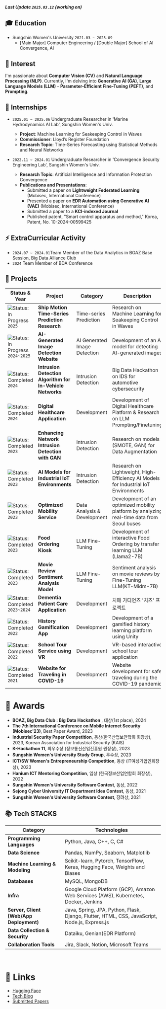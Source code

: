 ##### Last Update `2025.03.12` (working on)

## 🎓 Education
- Sungshin Women's University `2021.03 ~ 2025.09`
  - [Main Major] Computer Engineering / [Double Major] School of AI Convergence, AI

## 👀 Interest
I'm passionate about **Computer Vision (CV)** and **Natural Language Processing (NLP)**. 
Currently, I'm delving into **Generative AI (GA)**, **Large Language Models (LLM)** - **Parameter-Efficient Fine-Tuning (PEFT)**, and **Prompting**.

## 🔧 Internships
- `2025.01 ~ 2025.06` Undergraduate Researcher in 'Marine Hydrodynamics AI Lab', Sungshin Women's Univ.  
  - **Project**: Machine Learning for Seakeeping Control in Waves
  - **Commissioner**: Lloyd’s Register Foundation
  - **Research Topic**: Time-Series Forecasting using Statistical Methods and Neural Networks

- `2022.11 ~ 2024.01` Undergraduate Researcher in 'Convergence Security Engineering Lab', Sungshin Women's Univ.
  - **Research Topic**: Artificial Intelligence and Information Protection Convergence
  - **Publications and Presentations**:
    - Submitted a paper on **Lightweight Federated Learning** (Mobisec, International Conference)
    - Presented a paper on **EDR Automation using Generative AI (VAE)** (Mobisec, International Conference)
    - Submitted a paper to a **KCI-indexed Journal**
    - Published patent, "Smart control apparatus and method," Korea, Patent, No. 10-2024-00599425 

## ⚡ ExtraCurricular Activity
- `2024.07 ~ 2024.01`Team Member of the Data Analytics in BOAZ Base Session, Big Data Alliance Club 
- `2024` Team Member of BDA Conference 

## 📌 Projects

| **Status & Year** | **Project**                                                | **Category**                        | **Description**                                                                 | **Link** |
|------------------|-----------------------------------------------------------|--------------------------------------|---------------------------------------------------------------------------------|----------|
| ![Status: In Progress](https://img.shields.io/badge/Status-In%20Progress-yellow) `2025` | **Ship Motion Time-Series Prediction Research** | Time-series Prediction           | Research on Machine Learning for Seakeeping Control in Waves                    | [Project Link](https://github.com/haeun161/time_series) |
| ![Status: In Progress](https://img.shields.io/badge/Status-In%20Progress-yellow) `2024~2025` | **AI-Generated Image Detection Website** | AI Generated Image Detection        | Development of an AI model for detecting AI-generated images          | [Project Link](https://github.com/haeun161/AI_Detector) |
| ![Status: Completed](https://img.shields.io/badge/Status-Completed-brightgreen) `2024` | **Intrusion Detection Algorithm for In-Vehicle Networks** | Intrusion Detection        | Big Data Hackathon on IDS for automotive cybersecurity                     | [Project Link](https://github.com/haeun161/BOAZ_DAY2024) |
| ![Status: Completed](https://img.shields.io/badge/Status-Completed-brightgreen) `2024` | **Digital Healthcare Application** | Development                        | Development of Digital Healthcare Platform & Research on LLM Prompting/Finetuning | - |
| ![Status: Completed](https://img.shields.io/badge/Status-Completed-brightgreen) `2023` | **Enhancing Network Intrusion Detection with GAN** | Intrusion Detection              | Research on models (SMOTE, GAN) for Data Augmentation                            | [Project Link](https://github.com/haeun161/GAN_DataAugmentation-UNSW_NB15_Dataset) |
| ![Status: Completed](https://img.shields.io/badge/Status-Completed-brightgreen) `2023` | **AI Models for Industrial IoT Environments** | Intrusion Detection                 | Research on Lightweight, High-Efficiency AI Models for Industrial IoT Environments | [Project Link](https://github.com/haeun161/Lightweight-Federated-Learning-based-Intrusion-Detection-for-the-Industrial-Internet-of-Things) |
| ![Status: Completed](https://img.shields.io/badge/Status-Completed-brightgreen) `2023` | **Optimized Mobility Service** | Data Analysis & Development | Development of an optimized mobility platform by analyzing real-time data from Seoul buses | - |
| ![Status: Completed](https://img.shields.io/badge/Status-Completed-brightgreen) `2023` | **Food Ordering Kiosk** | LLM Fine-Tuning   | Development of interactive Food Ordering by transfer learning LLM (Llama2-7B) | - |
| ![Status: Completed](https://img.shields.io/badge/Status-Completed-brightgreen) `2023` | **Movie Review Sentiment Analysis Model** | LLM Fine-Tuning                      | Sentiment analysis on movie reviews by Fine-Tuning LLM(KT-Midm-7B)               | [Project Link](https://huggingface.co/haeun161/lora-midm-7b-nsmc) |
| ![Status: Completed](https://img.shields.io/badge/Status-Completed-brightgreen) `2023~2024` | **Dementia Patient Care Application** | Development                         | 치매 가디언즈 '치즈' 프로젝트                                                        | [Project Link](https://github.com/haeun161/cheese) |
| ![Status: Completed](https://img.shields.io/badge/Status-Completed-brightgreen) `2022` | **History Gamification App** | Development                         | Development of a gamified history learning platform using Unity                   | [Project Link](https://github.com/hanium22/hanium_project) |
| ![Status: Completed](https://img.shields.io/badge/Status-Completed-brightgreen) `2022` | **School Tour Service using VR** | Development                         | VR-based interactive school tour application                                     | [Project Link](https://github.com/happySungMeow/sungMeow) |
| ![Status: Completed](https://img.shields.io/badge/Status-Completed-brightgreen) `2021` | **Website for Traveling in COVID-19** | Development                         | Website development for safe traveling during the COVID-19 pandemic              | [Project Link](https://github.com/sungshin21/2021sw) |




# 🏅 Awards
- **BOAZ, Big Data Club : Big Data Hackathon** , 대상(1st place), 2024
- **The 7th International Conference on Mobile Internet Security (Mobisec'23)**, Best Paper Award, 2023
- **Industrial Security Paper Competition**, 동상(한국산업보안학회 회장상), 2023, Korean Association for Industrial Security (KAIS)
- **K-Hackathon 11**, 최우수상 (정보통신산업진흥원 원장상), 2023
- **Sungshin Women's University Study Group**, 우수상, 2023
- **ICT/SW Women's Entrepreneurship Competition**, 동상 (IT여성기업인회장상), 2023
- **Hanium ICT Mentoring Competition**, 입상 (한국정보산업연합회 회장상), 2022
- **Sungshin Women's University Software Contest**, 동상, 2022
- **Sejong Cyber University IT Department Idea Contest**, 동상, 2021
- **Sungshin Women's University Software Contest**, 장려상, 2021

## 📚 Tech STACKS

| **Category**                         | **Technologies**                                                                                                     |
|--------------------------------------|---------------------------------------------------------------------------------------------------------------------|
| **Programming Languages**            | Python, Java, C++, C, C#                                                                                            |
| **Data Science**                    | Pandas, NumPy, Seaborn, Matplotlib                                                                                  |
| **Machine Learning & Modeling**      | Scikit-learn, Pytorch, TensorFlow, Keras, Hugging Face, Weights and Biases                                          |
| **Databases**                        | MySQL, MongoDB                                                                                                      |
| **Infra**                            | Google Cloud Platform (GCP), Amazon Web Services (AWS), Kubernetes, Docker, Jenkins                                 |
| **Server, Client (Web/App Deployment)** | Java, Spring, JPA, Python, Flask, Django, Flutter, HTML, CSS, JavaScript, Node.js, Express.js             |
| **Data Collection & Security**       | Dataiku, Genian(EDR Platform)                                                                                      |
| **Collaboration Tools**              | Jira, Slack, Notion, Microsoft Teams                                                                                |

<br>

# 🔗 Links

- [Hugging Face](https://huggingface.co/haeun161)  
- [Tech Blog](https://haeun161.tistory.com/)
- [Submitted Papers](https://button-breeze-d77.notion.site/s-Research-Papers-1128c3821d6b80f396f7fc7fd861828b?pvs=4) 
</div>

